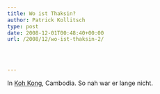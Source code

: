 ```yaml
---
title: Wo ist Thaksin?
author: Patrick Kollitsch
type: post
date: 2008-12-01T00:48:40+00:00
url: /2008/12/wo-ist-thaksin-2/




---
```

In [Koh Kong][1], Cambodia. So nah war er lange nicht.

 [1]: http://maps.google.com/maps?f=q&hl=en&q=Koh+Kong,+Cambodia&sll=37.0625,-95.677068&sspn=42.716829,93.164063&ie=UTF8&cd=1&geocode=FdijsAAdCSEpBg&z=7&g=Koh+Kong,+Cambodia&iwloc=addr
